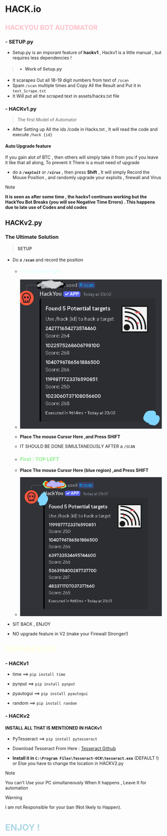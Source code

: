 # HACK.io
## <span style="color:pink" font="System" >HACKYOU BOT AUTOMATOR</span>

### - SETUP.py
- Setup.py is an imporant feature  of __hackv1__ , Hackv1 is a little manual , but requires less dependencies !

>-   #### Work of Setup.py
 - It scarapes Out all 18-19 digit numbers from text of  ```/scan```
 - Spam ```/scan``` multiple times and Copy All the Result and Put it in ```text_Scrape.txt``` 
 - It Will put all the scraped text in assets/hacks.txt file


### - HACKv1.py
>   The first Model of Automator

- After Setting up All the ids /code in Hacks.txt , It will read the code and execute ```/hack {id}```

 ####  Auto Upgrade feature
If you gain alot of BTC , then others will simply take it from you if you leave it like that all along, To prevent it There is a must need of upgrade 

- do a __*```/exploit```*__ or __*```/virus```*__ , then press __Shift__ , It will simply Record the Mouse Position , and randomly upgrade your exploits , firewall and Virus





>[!NOTE] 
>    __It is seen as after some time , the hackv1 continues working but the HackYou Bot Breaks (you will see Negative Time Errors) . This happens due to late use of Codes and old codes__

## HACKv2.py

 ### The Ultimate Solution
   > #### SETUP
 - Do a __```/scan```__ and record the position 
    - #### <font color='lightcyan'>First : Bottom Right</font> 
    - ![Blue Colors Represent The Mouse for First Coordinate](assets/image.png)
    -  __Place The mouse Cursor Here ,and Press SHIFT__
    - IT SHOULD BE DONE SIMULTANEOUSLY AFTER a ```/SCAN```
    
    - ### <font color='lightgreen'>First : TOP LEFT</font> 
    - __Place The mouse Cursor Here (blue region) ,and Press SHIFT__
    - ![alt text](assets/image2.png)
- SIT BACK , ENJOY

-  NO upgrade feature in V2 (make your Firewall  Stronger!)

## <font color='lightYellow'>DEPENDENCIES</font>
### - HACKv1
 - time  ==> ```pip install time```

 - pynput ==> ```pip install pynput```

 - pyautogui ==> ```pip install pyautogui```

 - random ==> ```pip install random```

### - HACKv2
 #### INSTALL ALL THAT IS MENTIONED IN HACKv1
 - PyTesseract ==> ```pip install pytesseract```

 - Download Tesseract From Here : [Tesseract Github](https://github.com/tesseract-ocr/tesseract/releases/download/5.5.0/tesseract-ocr-w64-setup-5.5.0.20241111.exe)

 - __Install it in ```C:\Program Files\Tesseract-OCR\tesseract.exe```__ (DEFAULT !) or Else you have to change the location in HACKV2.py



> [!NOTE]
> You can't Use your PC simultaneously When It happens , Leave It for automation 

> [!WARNING]
>  I am not Responsible for your ban (Not likely to Happen).

# <font color='lightblue'>ENJOY !</font>
